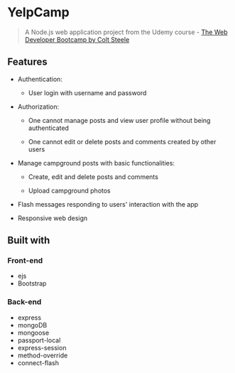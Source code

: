 # YelpCamp

> A Node.js web application project from the Udemy course - [The Web Developer Bootcamp by Colt Steele](https://www.udemy.com/the-web-developer-bootcamp/)

## Features

* Authentication:
  
  * User login with username and password

* Authorization:

  * One cannot manage posts and view user profile without being authenticated

  * One cannot edit or delete posts and comments created by other users

* Manage campground posts with basic functionalities:

  * Create, edit and delete posts and comments

  * Upload campground photos

* Flash messages responding to users' interaction with the app

* Responsive web design

## Built with

### Front-end

* ejs
* Bootstrap

### Back-end

* express
* mongoDB
* mongoose
* passport-local
* express-session
* method-override
* connect-flash
